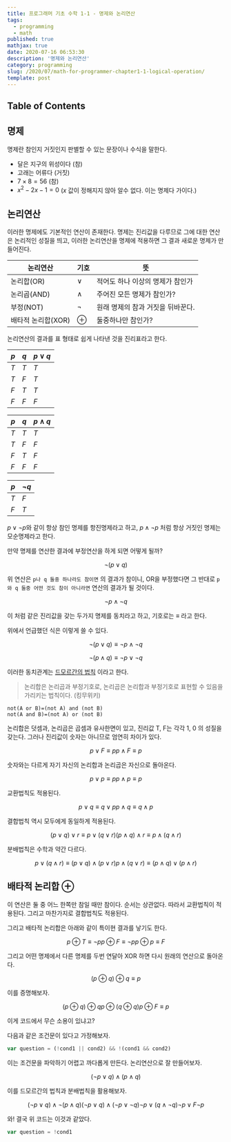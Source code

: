 ```yaml
---
title: 프로그래머 기초 수학 1-1 - 명제와 논리연산
tags:
  - programming
  - math
published: true
mathjax: true
date: 2020-07-16 06:53:30
description: '명제와 논리연산'
category: programming
slug: /2020/07/math-for-programmer-chapter1-1-logical-operation/
template: post
---
```


## Table of Contents

## 명제

명제란 참인지 거짓인지 판별할 수 있는 문장이나 수식을 말한다.

- 달은 지구의 위성이다 (참)
- 고래는 어류다 (거짓)
- $7 \times 8 = 56$ (참)
- $x^2 - 2x - 1 = 0$ ($x$ 값이 정해지지 않아 알수 없다. 이는 명제다 가이다.)

## 논리연산

이러한 명제에도 기본적인 연산이 존재한다. 명제는 진리값을 다루므로 그에 대한 연산은 논리적인 성질을 띄고, 이러한 논리연산을 명제에 적용하면 그 결과 새로운 명제가 만들어진다.

| 논리연산           | 기호 | 뜻                                |
| ------------------ | ---- | --------------------------------- |
| 논리합(OR)         | ∨    | 적어도 하나 이상의 명제가 참인가  |
| 논리곱(AND)        | ∧    | 주어진 모든 명제가 참인가?        |
| 부정(NOT)          | ¬    | 원래 명제의 참과 거짓을 뒤바꾼다. |
| 배타적 논리합(XOR) | ⊕    | 둘중하나만 참인가?                |

논리연산의 결과를 표 형태로 쉽게 나타낸 것을 진리표라고 한다.

| $p$ | $q$ | $p \lor q$ |
| --- | --- | ---------- |
| $T$ | $T$ | $T$        |
| $T$ | $F$ | $T$        |
| $F$ | $T$ | $T$        |
| $F$ | $F$ | $F$        |

| $p$ | $q$ | $p \land q$ |
| --- | --- | ----------- |
| $T$ | $T$ | $T$         |
| $T$ | $F$ | $F$         |
| $F$ | $T$ | $F$         |
| $F$ | $F$ | $F$         |

| $p$ | $\lnot q$ |
| --- | --------- |
| $T$ | $F$       |
| $F$ | $T$       |

$p \lor \lnot p$와 같이 항상 참인 명제를 항진명제라고 하고, $p \land \lnot p$ 처럼 항상 거짓인 명제는 모순명제라고 한다.

만약 명제를 연산한 결과에 부정연산을 하게 되면 어떻게 될까?

$$
\lnot (p \lor q)
$$

위 연산은 `p나 q 둘중 하나라도 참이면` 의 결과가 참이니, OR을 부정했다면 그 반대로 `p와 q 둘중 어떤 것도 참이 아니라면` 연산의 결과가 될 것이다.

$$
\lnot p \land \lnot q
$$

이 처럼 같은 진리값을 갖는 두가지 명제를 동치라고 하고, 기호로는 $\equiv$ 라고 한다.

위에서 언급했던 식은 이렇게 쓸 수 있다.

$$
\lnot (p \lor q) \equiv \lnot p \land \lnot q
$$

$$
\lnot (p \land q) \equiv \lnot p \lor \lnot q
$$

이러한 동치관계는 [드모르간의 법칙](https://ko.wikipedia.org/wiki/%EB%93%9C_%EB%AA%A8%EB%A5%B4%EA%B0%84%EC%9D%98_%EB%B2%95%EC%B9%99) 이라고 한다.

> 논리합은 논리곱과 부정기호로, 논리곱은 논리합과 부정기호로 표현할 수 있음을 가리키는 법칙이다. (킹무위키)

```
not(A or B)=(not A) and (not B)
not(A and B)=(not A) or (not B)
```

논리합은 덧셈과, 논리곱은 곱셈과 유사한면이 있고, 진리값 T, F는 각각 1, 0 의 성질을 갖는다. 그러나 진리값이 숫자는 아니므로 엄연히 차이가 있다.

$$
p \lor F \equiv p
p \land F \equiv p
$$

숫자와는 다르게 자기 자신의 논리합과 논리곱은 자신으로 돌아온다.

$$
p \lor p \equiv p
p \land p \equiv p
$$

교환법칙도 적용된다.

$$
p \lor q \equiv q \lor p
p \land q \equiv q \land p
$$

결합법칙 역시 모두에게 동일하게 적용된다.

$$
(p \lor q) \lor r \equiv p \lor (q \lor r)
(p \land q) \land r \equiv p \land (q \land r)
$$

분배법칙은 수학과 약간 다르다.

$$
p \lor (q \land r) \equiv (p \lor q) \land (p \lor r)
p \land (q \lor r) \equiv (p \land q) \lor (p \land r)
$$

## 배타적 논리합 $\oplus$

이 연산은 둘 중 어느 한쪽만 참일 때만 참이다. 순서는 상관없다. 따라서 교환법칙이 적용된다. 그리고 마찬가지로 결합법칙도 적용된다.

그리고 배타적 논리합은 아래와 같이 특이현 결과를 낳기도 한다.

$$
p \oplus T \equiv \lnot p
p \oplus F \equiv \lnot p
p \oplus p \equiv F
$$

그리고 어떤 명제에서 다른 명제를 두번 연달아 XOR 하면 다시 원래의 연산으로 돌아온다.

$$
(p \oplus q) \oplus q \equiv p
$$

이를 증명해보자.

$$
(p \oplus q) \oplus q
p \oplus (q \oplus q)
p \oplus F \equiv p
$$

이게 코드에서 무슨 소용이 있냐고?

다음과 같은 조건문이 있다고 가정해보자.

```javascript
var question = (!cond1 || cond2) && !(cond1 && cond2)
```

이는 조건문을 파악하기 어렵고 까다롭게 만든다. 논리연산으로 잘 만들어보자.

$$
(\lnot p \lor q) \land (p \land q)
$$

이를 드모르간의 법칙과 분배법칙을 활용해보자.

$$
(\lnot p \lor q) \land \lnot(p \land q)
(\lnot p \lor q) \land (\lnot p \lor \lnot q)
\lnot p \lor (q \land \lnot q)
\lnot p \lor F
\lnot p
$$

와! 결국 위 코드는 이것과 같았다.

```javascript
var question = !cond1
```
